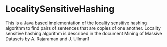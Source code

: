 # LocalitySensitiveHashing
This is a Java based implementation of the locality sensitive hashing algorithm to find pairs of sentences that are copies of one another. Locality sensitive hashing algorithm is described in the document Mining of Massive Datasets by A. Rajaraman and J. Ullman1
